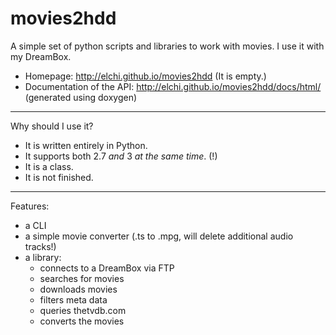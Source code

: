 movies2hdd
==========

A simple set of python scripts and libraries to work with movies. I use it with my DreamBox.

* Homepage: http://elchi.github.io/movies2hdd (It is empty.)
* Documentation of the API: http://elchi.github.io/movies2hdd/docs/html/ (generated using doxygen)

----------------------------------------------------------------------------

Why should I use it?

* It is written entirely in Python.
* It supports both 2.7 _and_ 3 _at the same time_. (!)
* It is a class.
* It is not finished.

----------------------------------------------------------------------------

Features:

* a CLI
* a simple movie converter (.ts to .mpg, will delete additional audio tracks!)
* a library:
	* connects to a DreamBox via FTP
	* searches for movies
	* downloads movies
	* filters meta data
	* queries thetvdb.com
	* converts the movies

